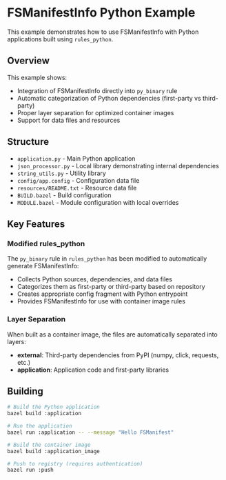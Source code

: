 # FSManifestInfo Python Example

This example demonstrates how to use FSManifestInfo with Python applications built using `rules_python`.

## Overview

This example shows:
- Integration of FSManifestInfo directly into `py_binary` rule
- Automatic categorization of Python dependencies (first-party vs third-party)
- Proper layer separation for optimized container images
- Support for data files and resources

## Structure

- `application.py` - Main Python application
- `json_processor.py` - Local library demonstrating internal dependencies
- `string_utils.py` - Utility library
- `config/app.config` - Configuration data file
- `resources/README.txt` - Resource data file
- `BUILD.bazel` - Build configuration
- `MODULE.bazel` - Module configuration with local overrides

## Key Features

### Modified rules_python

The `py_binary` rule in `rules_python` has been modified to automatically generate FSManifestInfo:
- Collects Python sources, dependencies, and data files
- Categorizes them as first-party or third-party based on repository
- Creates appropriate config fragment with Python entrypoint
- Provides FSManifestInfo for use with container image rules

### Layer Separation

When built as a container image, the files are automatically separated into layers:
- **external**: Third-party dependencies from PyPI (numpy, click, requests, etc.)
- **application**: Application code and first-party libraries

## Building

```bash
# Build the Python application
bazel build :application

# Run the application
bazel run :application -- --message "Hello FSManifest"

# Build the container image
bazel build :application_image

# Push to registry (requires authentication)
bazel run :push
```
